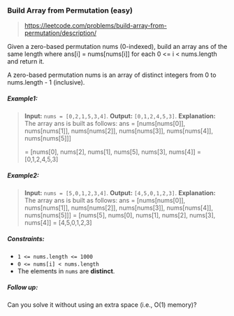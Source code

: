 ### Build Array from Permutation (easy)

> https://leetcode.com/problems/build-array-from-permutation/description/

Given a zero-based permutation nums (0-indexed), build an array ans of the same length where ans[i] = nums[nums[i]] for each 0 <= i < nums.length and return it.

A zero-based permutation nums is an array of distinct integers from 0 to nums.length - 1 (inclusive).

##### Example1:

> **Input:** `nums = [0,2,1,5,3,4]`.
> **Output:** `[0,1,2,4,5,3]`.
> **Explanation:** The array ans is built as follows:
> ans = [nums[nums[0]], nums[nums[1]], nums[nums[2]], nums[nums[3]], nums[nums[4]], nums[nums[5]]]
>
> = [nums[0], nums[2], nums[1], nums[5], nums[3], nums[4]]
> = [0,1,2,4,5,3]

##### Example2:

> **Input:** `nums = [5,0,1,2,3,4]`.
> **Output:** `[4,5,0,1,2,3]`.
> **Explanation:** The array ans is built as follows:
> ans = [nums[nums[0]], nums[nums[1]], nums[nums[2]], nums[nums[3]], nums[nums[4]], nums[nums[5]]]
> = [nums[5], nums[0], nums[1], nums[2], nums[3], nums[4]]
> = [4,5,0,1,2,3]

##### Constraints:

- `1 <= nums.length <= 1000`
- `0 <= nums[i] < nums.length`
- The elements in `nums` are **distinct**.

##### Follow up:

Can you solve it without using an extra space (i.e., O(1) memory)?
